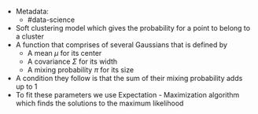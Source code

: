 - Metadata: 
	- #data-science
- Soft clustering model which gives the probability for a point to belong to a cluster
- A function that comprises of several Gaussians that is defined by
    - A mean $\mu$ for its center
    - A covariance $\Sigma$ for its width
    - A mixing probability $\pi$ for its size
- A condition they follow is that the sum of their mixing probability adds up to 1
- To fit these parameters we use Expectation - Maximization algorithm which finds the solutions to the maximum likelihood